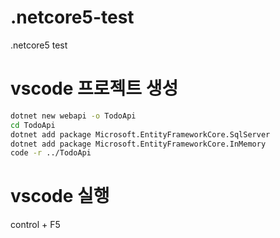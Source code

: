 # .netcore5-test
.netcore5 test

# vscode 프로젝트 생성
```bash
dotnet new webapi -o TodoApi
cd TodoApi
dotnet add package Microsoft.EntityFrameworkCore.SqlServer
dotnet add package Microsoft.EntityFrameworkCore.InMemory
code -r ../TodoApi
```
# vscode 실행
control + F5
